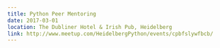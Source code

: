 ```yaml
---
title: Python Peer Mentoring
date: 2017-03-01
location: The Dubliner Hotel & Irish Pub, Heidelberg
link: http://www.meetup.com/HeidelbergPython/events/cpbfslywfbcb/
---
```

